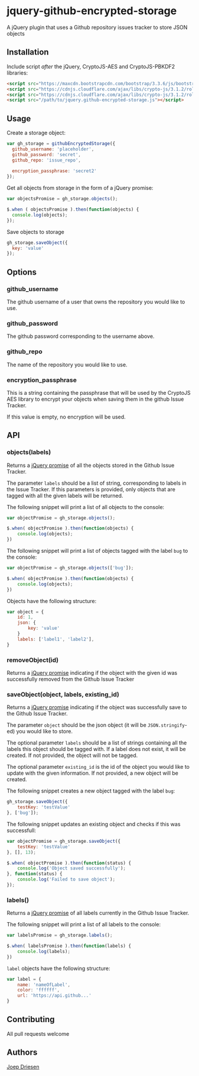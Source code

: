 # jquery-github-encrypted-storage
A jQuery plugin that uses a Github repository issues tracker to store JSON objects

## Installation

Include script *after* the jQuery, CryptoJS-AES and CryptoJS-PBKDF2 libraries:

```html
<script src="https://maxcdn.bootstrapcdn.com/bootstrap/3.3.6/js/bootstrap.min.js" integrity="sha384-0mSbJDEHialfmuBBQP6A4Qrprq5OVfW37PRR3j5ELqxss1yVqOtnepnHVP9aJ7xS" crossorigin="anonymous"></script>
<script src="https://cdnjs.cloudflare.com/ajax/libs/crypto-js/3.1.2/rollups/aes.js"></script>
<script src="https://cdnjs.cloudflare.com/ajax/libs/crypto-js/3.1.2/rollups/pbkdf2.js"></script>
<script src="/path/to/jquery.github-encrypted-storage.js"></script>
```

## Usage

Create a storage object:

```javascript
var gh_storage = githubEncryptedStorage({
  github_username: 'placeholder',
  github_password: 'secret',
  github_repo: 'issue_repo',
  
  encryption_passphrase: 'secret2'
});
```

Get all objects from storage in the form of a jQuery promise:

```javascript
var objectsPromise = gh_storage.objects();

$.when ( objectsPromise ).then(function(objects) {
  console.log(objects);
});
```

Save objects to storage

```javascript
gh_storage.saveObject({
  key: 'value'
});
```

## Options

### github_username

The github username of a user that owns the repository you would like to use.

### github_password

The github password corresponding to the username above.

### github_repo

The name of the repository you would like to use.

### encryption_passphrase

This is a string containing the passphrase that will be used by the CryptoJS AES library to encrypt your objects
when saving them in the github Issue Tracker. 

If this value is empty, no encryption will be used.

## API

### objects(labels)

Returns a [jQuery promise](https://api.jquery.com/deferred.promise/) of all the objects stored in the 
Github Issue Tracker.

The parameter `labels` should be a list of string, corresponding to labels in the Issue Tracker. If this 
parameters is provided, only objects that are tagged with all the given labels will be returned.

The following snippet will print a list of all objects to the console:
```javascript
var objectPromise = gh_storage.objects();

$.when( objectPromise ).then(function(objects) {
	console.log(objects);
})
```

The following snippet will print a list of objects tagged with the label `bug` to the console:
```javascript
var objectPromise = gh_storage.objects(['bug']);

$.when( objectPromise ).then(function(objects) {
	console.log(objects);
})
```

Objects have the following structure:
```javascript
var object = {
	id: 1,
	json: {
		key: 'value'
	}
	labels: ['label1', 'label2'],
}
```

### removeObject(id)

Returns a [jQuery promise](https://api.jquery.com/deferred.promise/) indicating if the object with the given id was
successfully removed from the Github Issue Tracker

### saveObject(object, labels, existing_id)

Returns a [jQuery promise](https://api.jquery.com/deferred.promise/) indicating if the object was successfully 
save to the Github Issue Tracker.

The parameter `object` should be the json object (it will be `JSON.stringify`-ed) you would like to store.

The optional parameter `labels` should be a list of strings containing all the labels this object should be 
tagged with. If a label does not exist, it will be created.
If not provided, the object will not be tagged.

The optional parameter `existing_id` is the id of the object you would like to update with the given information.
If not provided, a new object will be created.

The following snippet creates a new object tagged with the label `bug`:
```javascript
gh_storage.saveObject({
	testKey: 'testValue'
}, ['bug']);
```

The following snippet updates an existing object and checks if this was successfull:
```javascript
var objectPromise = gh_storage.saveObject({
	testKey: 'testValue'
}, [], 13);

$.when( objectPromise ).then(function(status) {
	console.log('Object saved successfully');
}, function(status) {
	console.log('Failed to save object');
});
```

### labels()

Returns a [jQuery promise](https://api.jquery.com/deferred.promise/) of all labels currently in the 
Github Issue Tracker.

The following snippet will print a list of all labels to the console:
```javascript
var labelsPromise = gh_storage.labels();

$.when( labelsPromise ).then(function(labels) {
	console.log(labels);
})
```

`label` objects have the following structure:

```javascript
var label = {
	name: 'nameOfLabel',
	color: 'ffffff',
	url: 'https://api.github...'
}
```



## Contributing

All pull requests welcome

## Authors

[Joep Driesen](https://github.com/JoepDriesen)
